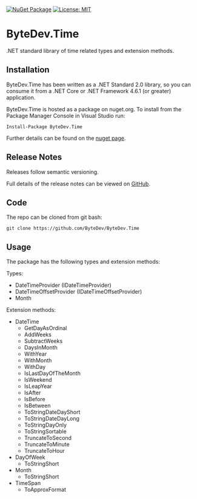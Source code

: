 [![NuGet Package](https://img.shields.io/nuget/v/ByteDev.Time.svg)](https://www.nuget.org/packages/ByteDev.Time)
[![License: MIT](https://img.shields.io/badge/License-MIT-green.svg)](https://github.com/ByteDev/ByteDev.Template.LibraryPackage/blob/master/LICENSE)

# ByteDev.Time

.NET standard library of time related types and extension methods.

## Installation

ByteDev.Time has been written as a .NET Standard 2.0 library, so you can consume it from a .NET Core or .NET Framework 4.6.1 (or greater) application.

ByteDev.Time is hosted as a package on nuget.org.  To install from the Package Manager Console in Visual Studio run:

`Install-Package ByteDev.Time`

Further details can be found on the [nuget page](https://www.nuget.org/packages/ByteDev.Time/).

## Release Notes

Releases follow semantic versioning.

Full details of the release notes can be viewed on [GitHub](https://github.com/ByteDev/ByteDev.Time/blob/master/docs/RELEASE-NOTES.md).

## Code

The repo can be cloned from git bash:

`git clone https://github.com/ByteDev/ByteDev.Time`

## Usage

The package has the following types and extension methods:

Types:
- DateTimeProvider (IDateTimeProvider)
- DateTimeOffsetProvider (IDateTimeOffsetProvider)
- Month

Extension methods:
- DateTime
  - GetDayAsOrdinal
  - AddWeeks
  - SubtractWeeks
  - DaysInMonth
  - WithYear
  - WithMonth
  - WithDay
  - IsLastDayOfTheMonth
  - IsWeekend
  - IsLeapYear
  - IsAfter
  - IsBefore
  - IsBetween
  - ToStringDateDayShort
  - ToStringDateDayLong
  - ToStringDayOnly
  - ToStringSortable
  - TruncateToSecond
  - TruncateToMinute
  - TruncateToHour
- DayOfWeek
  - ToStringShort
- Month
  - ToStringShort
- TimeSpan
  - ToApproxFormat